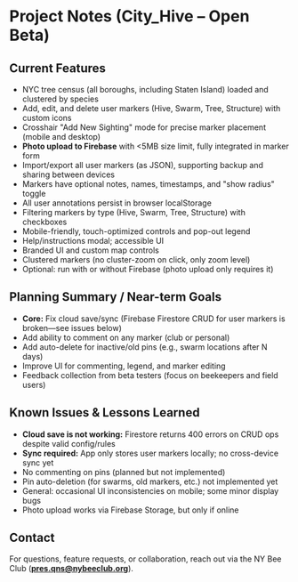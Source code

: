 # Project Notes (City_Hive – Open Beta)

## Current Features
- NYC tree census (all boroughs, including Staten Island) loaded and clustered by species
- Add, edit, and delete user markers (Hive, Swarm, Tree, Structure) with custom icons
- Crosshair "Add New Sighting" mode for precise marker placement (mobile and desktop)
- **Photo upload to Firebase** with <5MB size limit, fully integrated in marker form
- Import/export all user markers (as JSON), supporting backup and sharing between devices
- Markers have optional notes, names, timestamps, and "show radius" toggle
- All user annotations persist in browser localStorage
- Filtering markers by type (Hive, Swarm, Tree, Structure) with checkboxes
- Mobile-friendly, touch-optimized controls and pop-out legend
- Help/instructions modal; accessible UI
- Branded UI and custom map controls
- Clustered markers (no cluster-zoom on click, only zoom level)
- Optional: run with or without Firebase (photo upload only requires it)

## Planning Summary / Near-term Goals
- **Core:** Fix cloud save/sync (Firebase Firestore CRUD for user markers is broken—see issues below)
- Add ability to comment on any marker (club or personal)
- Add auto-delete for inactive/old pins (e.g., swarm locations after N days)
- Improve UI for commenting, legend, and marker editing
- Feedback collection from beta testers (focus on beekeepers and field users)

## Known Issues & Lessons Learned
- **Cloud save is not working:** Firestore returns 400 errors on CRUD ops despite valid config/rules
- **Sync required:** App only stores user markers locally; no cross-device sync yet
- No commenting on pins (planned but not implemented)
- Pin auto-deletion (for swarms, old markers, etc.) not implemented yet
- General: occasional UI inconsistencies on mobile; some minor display bugs
- Photo upload works via Firebase Storage, but only if online

## Contact
For questions, feature requests, or collaboration, reach out via the NY Bee Club (**pres.qns@nybeeclub.org**).
